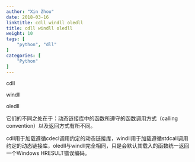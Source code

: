 ```yaml
---
author: "Xin Zhou"
date: 2018-03-16
linktitle: cdll windll oledll
title: cdll windll oledll
weight: 10
tags: [
    "python", "dll"
]
categories: [
    "Python"
]
---
```

cdll

windll

oledll

它们的不同之处在于：动态链接库中的函数所遵守的函数调用方式（calling convention）以及返回方式有所不同。

cdll用于加载遵循cdecl调用约定的动态链接库，windll用于加载遵循stdcall调用约定的动态链接库，oledll与windll完全相同，只是会默认其载入的函数统一返回一个Windows HRESULT错误编码。